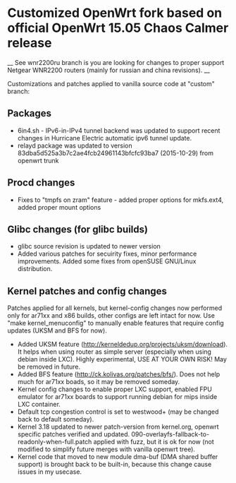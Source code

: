 # Customized OpenWrt fork based on official OpenWrt 15.05 Chaos Calmer release

__ See wnr2200ru branch is you are looking for changes to proper support Netgear WNR2200 routers (mainly for russian and china revisions). __

Customizations and patches applied to vanilla source code at "custom" branch:

## Packages

* 6in4.sh - IPv6-in-IPv4 tunnel backend was updated to support recent changes in Hurricane Electric automatic ipv6 tunnel update.
* relayd package was updated to version 83dba5d525a3b7c2ae4fcb24961143bfcfc93ba7 (2015-10-29) from openwrt trunk

## Procd changes

* Fixes to "tmpfs on zram" feature - added proper options for mkfs.ext4, added proper mount options

## Glibc changes (for glibc builds)

* glibc source revision is updated to newer version
* Added various patches for secuirity fixes, minor performance improvements.
  Added some fixes from openSUSE GNU/Linux distribution.

## Kernel patches and config changes

Patches applied for all kernels, but kernel-config changes now performed only for ar71xx and x86 builds,
other configs are left intact for now. Use "make kernel_menuconfig" to manually enable features that require config updates (UKSM and BFS for now).

* Added UKSM feature (http://kerneldedup.org/projects/uksm/download).
  It helps when using router as simple server (especially when using debian inside LXC). Highly experimental, USE AT YOUR OWN RISK! May be removed in future.
* Added BFS feature (http://ck.kolivas.org/patches/bfs/). Does not help much for ar71xx boads, so it may be removed someday.
* Kernel config changes to enable proper LXC support, enabled FPU emulator for ar71xx boards to support running debian for mips inside LXC container.
* Default tcp congestion control is set to westwood+ (may be changed back to default someday).
* Kernel 3.18 updated to newer patch-version from kernel.org, openwrt specific patches verified and updated.
  090-overlayfs-fallback-to-readonly-when-full.patch applied with fuzz, but it is ok for now (not modified to simplify future merges with vanilla openwrt tree).
* Kernel code that moved to new module dma-buf (DMA shared buffer support) is brought back to be built-in, because this change cause issues in my usecase.

